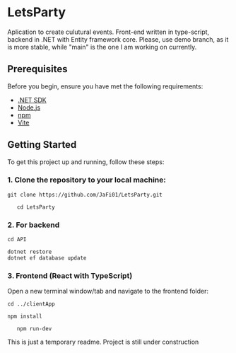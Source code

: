 # LetsParty
Aplication to create culutural events. Front-end written in type-script, backend in .NET with Entity framework core.
Please, use demo branch, as it is more stable, while "main" is the one I am working on currently.

## Prerequisites

Before you begin, ensure you have met the following requirements:

- [.NET SDK](https://dotnet.microsoft.com/download)
- [Node.js](https://nodejs.org/)
- [npm](https://www.npmjs.com/get-npm)
- [Vite](https://vitejs.dev/)

## Getting Started

To get this project up and running, follow these steps:

### 1. Clone the repository to your local machine:

   ```
   git clone https://github.com/JaFi01/LetsParty.git
   ```
       cd LetsParty
### 2. For backend
 ```
 cd API
```
    dotnet restore
    dotnet ef database update

### 3. Frontend (React with TypeScript)
Open a new terminal window/tab and navigate to the frontend folder:
```
cd ../clientApp
```
    npm install
 ```
    npm run-dev
```
This is just a temporary readme. Project is still under construction





